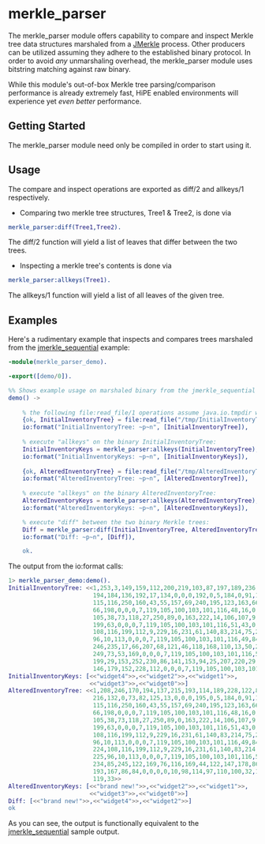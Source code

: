 merkle_parser
====================

The merkle_parser module offers capability to compare and inspect Merkle tree data structures marshaled from a 
<a href="https://github.com/andrewoswald/jmerkle_sequential" target="_blank">JMerkle</a> process.  Other producers 
can be utilized assuming they adhere to the established binary protocol.  In order to avoid <i>any</i> unmarshaling 
overhead, the merkle_parser module uses bitstring matching against raw binary.

While this module's out-of-box Merkle tree parsing/comparison performance is already extremely fast, HiPE enabled
environments will experience yet <i>even better</i> performance.

Getting Started
---------------

The merkle_parser module need only be compiled in order to start using it.
    

Usage
-----
The compare and inspect operations are exported as diff/2 and allkeys/1 respectively.

* Comparing two merkle tree structures, Tree1 & Tree2, is done via

```erlang
merkle_parser:diff(Tree1,Tree2).
```  
The diff/2 function will yield a list of leaves that differ between the two trees.

* Inspecting a merkle tree's contents is done via 

```erlang
merkle_parser:allkeys(Tree1).
```  
The allkeys/1 function will yield a list of all leaves of the given tree.

Examples
--------

Here's a rudimentary example that inspects and compares trees marshaled from the 
<a href="https://github.com/andrewoswald/jmerkle_sequential" target="_blank">jmerkle_sequential</a> example:

```erlang
-module(merkle_parser_demo).

-export([demo/0]).

%% Shows example usage on marshaled binary from the jmerkle_sequential example.
demo() ->
    
	% the following file:read_file/1 operations assume java.io.tmpdir was simply "/tmp":
    {ok, InitialInventoryTree} = file:read_file("/tmp/InitialInventoryTree.out"),
	io:format("InitialInventoryTree: ~p~n", [InitialInventoryTree]),
	
    % execute "allkeys" on the binary InitialInventoryTree:
	InitialInventoryKeys = merkle_parser:allkeys(InitialInventoryTree),
	io:format("InitialInventoryKeys: ~p~n", [InitialInventoryKeys]),
	
	{ok, AlteredInventoryTree} = file:read_file("/tmp/AlteredInventoryTree.out"),
	io:format("AlteredInventoryTree: ~p~n", [AlteredInventoryTree]),
	
    % execute "allkeys" on the binary AlteredInventoryTree:
	AlteredInventoryKeys = merkle_parser:allkeys(AlteredInventoryTree),
	io:format("AlteredInventoryKeys: ~p~n", [AlteredInventoryKeys]),

    % execute "diff" between the two binary Merkle trees:
    Diff = merkle_parser:diff(InitialInventoryTree, AlteredInventoryTree),
	io:format("Diff: ~p~n", [Diff]),

    ok.
```

The output from the io:format calls:

```erlang
1> merkle_parser_demo:demo().
InitialInventoryTree: <<1,253,3,149,159,112,200,219,103,87,197,189,236,126,39,
                        194,184,136,192,17,134,0,0,0,192,0,5,184,0,91,168,142,
                        115,116,250,160,43,55,157,69,240,195,123,163,66,13,135,
                        66,198,0,0,0,7,119,105,100,103,101,116,48,16,0,165,232,
                        105,38,73,118,27,250,89,0,163,222,14,106,107,9,188,13,
                        199,63,0,0,0,7,119,105,100,103,101,116,51,43,0,131,224,
                        108,116,199,112,9,229,16,231,61,140,83,214,75,226,225,
                        96,10,113,0,0,0,7,119,105,100,103,101,116,49,84,0,203,
                        246,235,17,66,207,68,121,46,118,168,110,13,50,253,137,
                        249,73,53,169,0,0,0,7,119,105,100,103,101,116,50,112,0,
                        199,29,153,252,230,86,141,153,94,25,207,220,29,137,8,
                        146,179,152,228,112,0,0,0,7,119,105,100,103,101,116,52>>
InitialInventoryKeys: [<<"widget4">>,<<"widget2">>,<<"widget1">>,
                       <<"widget3">>,<<"widget0">>]
AlteredInventoryTree: <<1,208,246,170,194,137,215,193,114,189,228,122,86,10,
                        216,132,0,73,82,125,13,0,0,0,195,0,5,184,0,91,168,142,
                        115,116,250,160,43,55,157,69,240,195,123,163,66,13,135,
                        66,198,0,0,0,7,119,105,100,103,101,116,48,16,0,165,232,
                        105,38,73,118,27,250,89,0,163,222,14,106,107,9,188,13,
                        199,63,0,0,0,7,119,105,100,103,101,116,51,43,0,131,224,
                        108,116,199,112,9,229,16,231,61,140,83,214,75,226,225,
                        96,10,113,0,0,0,7,119,105,100,103,101,116,49,84,0,131,
                        224,108,116,199,112,9,229,16,231,61,140,83,214,75,226,
                        225,96,10,113,0,0,0,7,119,105,100,103,101,116,50,118,0,
                        234,85,245,122,169,76,116,169,44,122,147,178,86,137,0,
                        193,167,86,84,0,0,0,0,10,98,114,97,110,100,32,110,101,
                        119,33>>
AlteredInventoryKeys: [<<"brand new!">>,<<"widget2">>,<<"widget1">>,
                       <<"widget3">>,<<"widget0">>]
Diff: [<<"brand new!">>,<<"widget4">>,<<"widget2">>]
ok
```

As you can see, the output is functionally equivalent to the 
<a href="https://github.com/andrewoswald/jmerkle_sequential" target="_blank">jmerkle_sequential</a> 
sample output.